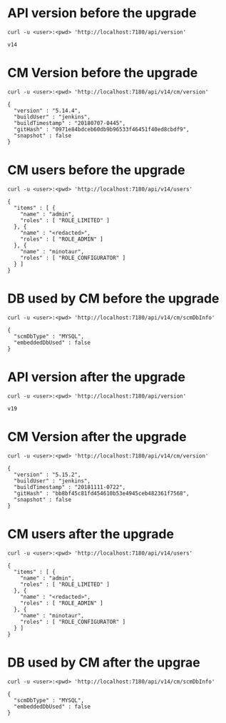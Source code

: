 # API version before the upgrade

`curl -u <user>:<pwd> 'http://localhost:7180/api/version'`
~~~
v14
~~~

# CM Version before the upgrade
`curl -u <user>:<pwd> 'http://localhost:7180/api/v14/cm/version'`
~~~
{
  "version" : "5.14.4",
  "buildUser" : "jenkins",
  "buildTimestamp" : "20180707-0445",
  "gitHash" : "0971e84bdceb60db9b96533f46451f40ed8cbdf9",
  "snapshot" : false
}
~~~

# CM users before the upgrade
`curl -u <user>:<pwd> 'http://localhost:7180/api/v14/users'`
~~~
{
  "items" : [ {
    "name" : "admin",
    "roles" : [ "ROLE_LIMITED" ]
  }, {
    "name" : "<redacted>",
    "roles" : [ "ROLE_ADMIN" ]
  }, {
    "name" : "minotaur",
    "roles" : [ "ROLE_CONFIGURATOR" ]
  } ]
}
~~~

# DB used by CM before the upgrade
`curl -u <user>:<pwd> 'http://localhost:7180/api/v14/cm/scmDbInfo'`
~~~
{
  "scmDbType" : "MYSQL",
  "embeddedDbUsed" : false
}
~~~


# API version after the upgrade
`curl -u <user>:<pwd> 'http://localhost:7180/api/version'`
~~~
v19
~~~


# CM Version after the upgrade
`curl -u <user>:<pwd> 'http://localhost:7180/api/v14/cm/version'`
~~~
{
  "version" : "5.15.2",
  "buildUser" : "jenkins",
  "buildTimestamp" : "20181111-0722",
  "gitHash" : "bb8bf45c81fd454610b53e4945ceb482361f7568",
  "snapshot" : false
}
~~~

# CM users after the upgrade
`curl -u <user>:<pwd> 'http://localhost:7180/api/v14/users'`
~~~
{
  "items" : [ {
    "name" : "admin",
    "roles" : [ "ROLE_LIMITED" ]
  }, {
    "name" : "<redacted>",
    "roles" : [ "ROLE_ADMIN" ]
  }, {
    "name" : "minotaur",
    "roles" : [ "ROLE_CONFIGURATOR" ]
  } ]
}
~~~

# DB used by CM after the upgrae
`curl -u <user>:<pwd> 'http://localhost:7180/api/v14/cm/scmDbInfo'`
~~~
{
  "scmDbType" : "MYSQL",
  "embeddedDbUsed" : false
}
~~~

